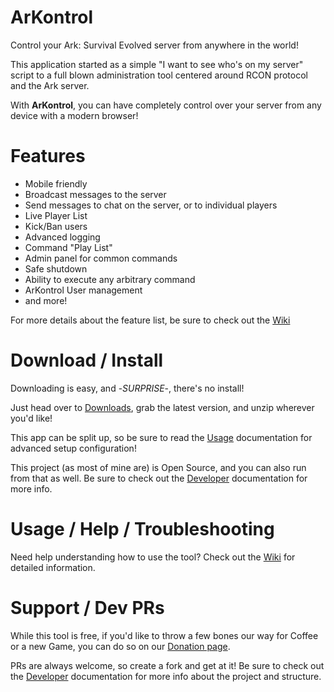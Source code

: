 # ArKontrol

Control your Ark: Survival Evolved server from anywhere in the world!

This application started as a simple "I want to see who's on my server" script to a full blown administration tool centered around RCON protocol and the Ark server.

With **ArKontrol**, you can have completely control over your server from any device with a modern browser!

# Features

* Mobile friendly
* Broadcast messages to the server
* Send messages to chat on the server, or to individual players
* Live Player List
* Kick/Ban users
* Advanced logging
* Command "Play List"
* Admin panel for common commands
* Safe shutdown
* Ability to execute any arbitrary command
* ArKontrol User management
* and more!

For more details about the feature list, be sure to check out the [Wiki](../../wiki)

# Download / Install

Downloading is easy, and -*SURPRISE*-, there's no install!

Just head over to [Downloads](../../downloads), grab the latest version, and unzip wherever you'd like!

This app can be split up, so be sure to read the [Usage](../../wiki/pages/010_Usage) documentation for advanced setup configuration!

This project (as most of mine are) is Open Source, and you can also run from that as well. Be sure to check out the [Developer](./docs/dev.md) documentation for more info.

# Usage / Help / Troubleshooting

Need help understanding how to use the tool? Check out the [Wiki](../../wiki) for detailed information.

# Support / Dev PRs

While this tool is free, if you'd like to throw a few bones our way for Coffee or a new Game, you can do so on our [Donation page](http://rebrand.ly/nfgDono).

PRs are always welcome, so create a fork and get at it! Be sure to check out the [Developer](../../wiki/dev) documentation for more info about the project and structure.
